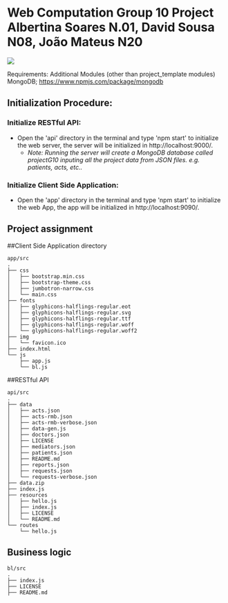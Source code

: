 Web Computation Group 10 Project
Albertina Soares N.01, David Sousa N08, João Mateus N20
==========================

[![](https://img.shields.io/badge/TÉCNICO-LISBOA-blue.svg?style=flat-square)](http://tecnico.ulisboa.pt/)

Requirements:
Additional Modules (other than project_template modules)
MongoDB; https://www.npmjs.com/package/mongodb

## Initialization Procedure:

### Initialize RESTful API:
  - Open the 'api' directory in the terminal and type 'npm start' to initialize the web server, the server will be initialized in http://localhost:9000/.
    - *Note: Running the server will create a MongoDB database called projectG10 inputing all the project data from JSON files. e.g. patients, acts, etc..*
### Initialize Client Side Application:
  - Open the 'app' directory in the terminal and type 'npm start' to initialize the web App, the app will be initialized in http://localhost:9090/.

## Project assignment

##Client Side Application directory

```
app/src
.
├── css
│   ├── bootstrap.min.css
│   ├── bootstrap-theme.css
│   ├── jumbotron-narrow.css
│   └── main.css
├── fonts
│   ├── glyphicons-halflings-regular.eot
│   ├── glyphicons-halflings-regular.svg
│   ├── glyphicons-halflings-regular.ttf
│   ├── glyphicons-halflings-regular.woff
│   └── glyphicons-halflings-regular.woff2
├── img
│   └── favicon.ico
├── index.html
└── js
    ├── app.js
    └── bl.js

```
##RESTful API

```
api/src
.
├── data
│   ├── acts.json
│   ├── acts-rmb.json
│   ├── acts-rmb-verbose.json
│   ├── data-gen.js
│   ├── doctors.json
│   ├── LICENSE
│   ├── mediators.json
│   ├── patients.json
│   ├── README.md
│   ├── reports.json
│   ├── requests.json
│   └── requests-verbose.json
├── data.zip
├── index.js
├── resources
│   ├── hello.js
│   ├── index.js
│   ├── LICENSE
│   └── README.md
└── routes
    └── hello.js

```
## Business logic

```
bl/src
.
├── index.js
├── LICENSE
├── README.md

```
